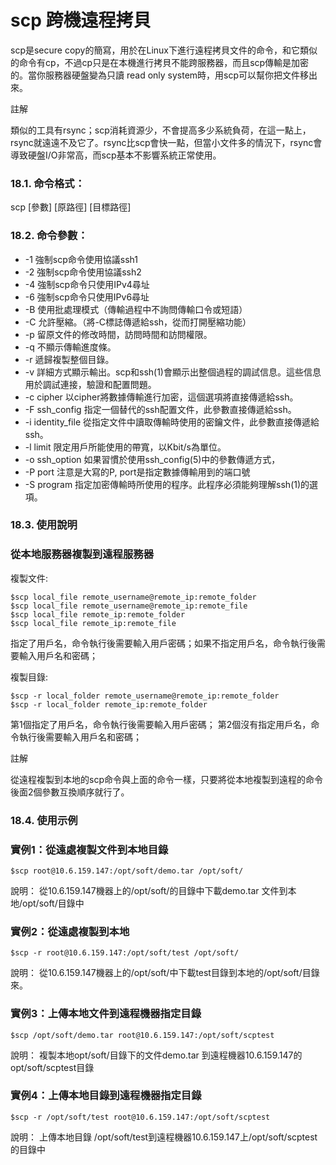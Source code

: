 # scp 跨機遠程拷貝


scp是secure copy的簡寫，用於在Linux下進行遠程拷貝文件的命令，和它類似的命令有cp，不過cp只是在本機進行拷貝不能跨服務器，而且scp傳輸是加密的。當你服務器硬盤變為只讀 read only system時，用scp可以幫你把文件移出來。

註解

類似的工具有rsync；scp消耗資源少，不會提高多少系統負荷，在這一點上，rsync就遠遠不及它了。rsync比scp會快一點，但當小文件多的情況下，rsync會導致硬盤I/O非常高，而scp基本不影響系統正常使用。
### 18.1. 命令格式：
scp [參數] [原路徑] [目標路徑]

### 18.2. 命令參數：
- -1 強制scp命令使用協議ssh1
- -2 強制scp命令使用協議ssh2
- -4 強制scp命令只使用IPv4尋址
- -6 強制scp命令只使用IPv6尋址
- -B 使用批處理模式（傳輸過程中不詢問傳輸口令或短語）
- -C 允許壓縮。（將-C標誌傳遞給ssh，從而打開壓縮功能）
- -p 留原文件的修改時間，訪問時間和訪問權限。
- -q 不顯示傳輸進度條。
- -r 遞歸複製整個目錄。
- -v 詳細方式顯示輸出。scp和ssh(1)會顯示出整個過程的調試信息。這些信息用於調試連接，驗證和配置問題。
- -c cipher 以cipher將數據傳輸進行加密，這個選項將直接傳遞給ssh。
- -F ssh_config 指定一個替代的ssh配置文件，此參數直接傳遞給ssh。
- -i identity_file 從指定文件中讀取傳輸時使用的密鑰文件，此參數直接傳遞給ssh。
- -l limit 限定用戶所能使用的帶寬，以Kbit/s為單位。
- -o ssh_option 如果習慣於使用ssh_config(5)中的參數傳遞方式，
- -P port 注意是大寫的P, port是指定數據傳輸用到的端口號
- -S program 指定加密傳輸時所使用的程序。此程序必須能夠理解ssh(1)的選項。

### 18.3. 使用說明
### 從本地服務器複製到遠程服務器
複製文件:
```
$scp local_file remote_username@remote_ip:remote_folder
$scp local_file remote_username@remote_ip:remote_file
$scp local_file remote_ip:remote_folder
$scp local_file remote_ip:remote_file
```

指定了用戶名，命令執行後需要輸入用戶密碼；如果不指定用戶名，命令執行後需要輸入用戶名和密碼；

複製目錄:
```
$scp -r local_folder remote_username@remote_ip:remote_folder
$scp -r local_folder remote_ip:remote_folder
```
第1個指定了用戶名，命令執行後需要輸入用戶密碼； 第2個沒有指定用戶名，命令執行後需要輸入用戶名和密碼；

註解

從遠程複製到本地的scp命令與上面的命令一樣，只要將從本地複製到遠程的命令後面2個參數互換順序就行了。
### 18.4. 使用示例
### 實例1：從遠處複製文件到本地目錄
```
$scp root@10.6.159.147:/opt/soft/demo.tar /opt/soft/
```
說明： 從10.6.159.147機器上的/opt/soft/的目錄中下載demo.tar 文件到本地/opt/soft/目錄中

### 實例2：從遠處複製到本地
```
$scp -r root@10.6.159.147:/opt/soft/test /opt/soft/
```
說明： 從10.6.159.147機器上的/opt/soft/中下載test目錄到本地的/opt/soft/目錄來。

### 實例3：上傳本地文件到遠程機器指定目錄
```
$scp /opt/soft/demo.tar root@10.6.159.147:/opt/soft/scptest
```
說明： 複製本地opt/soft/目錄下的文件demo.tar 到遠程機器10.6.159.147的opt/soft/scptest目錄

### 實例4：上傳本地目錄到遠程機器指定目錄
```
$scp -r /opt/soft/test root@10.6.159.147:/opt/soft/scptest
```
說明： 上傳本地目錄 /opt/soft/test到遠程機器10.6.159.147上/opt/soft/scptest的目錄中
